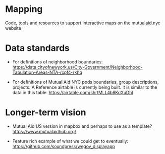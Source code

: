 # Mapping
Code, tools and resources to support interactive maps on the mutualaid.nyc website

# Data standards
- For definitions of neighborhood boundaries:
https://data.cityofnewyork.us/City-Government/Neighborhood-Tabulation-Areas-NTA-/cpf4-rkhq

- For definitions of Mutual Aid NYC pods boundaries, group descriptions, projects:
A Reference airtable is currently being built. It is similar to the data in this table:
https://airtable.com/shrtMLL4b6KdXuDhl

# Longer-term vision
- Mutual Aid US version in mapbox and perhaps to use as a template? 
https://www.mutualaidhub.org/

- Feature rich example of what we could get to eventually:
https://github.com/soundpress/wegov_displayapp
